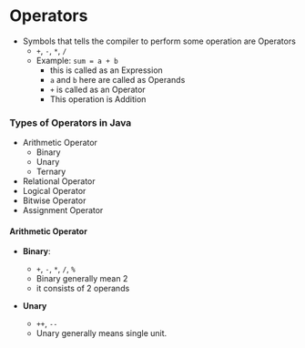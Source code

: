 # Operators

- Symbols that tells the compiler to perform some operation are Operators
    - `+`, `-`, `*`, `/` 
    - Example: `sum = a + b`
        - this is called as an Expression
        - `a` and `b` here are called as Operands
        - `+` is called as an Operator
        - This operation is Addition

### Types of Operators in Java

- Arithmetic Operator
    - Binary
    - Unary
    - Ternary
- Relational Operator
- Logical Operator
- Bitwise Operator
- Assignment Operator

#### Arithmetic Operator

- **Binary**:
    - `+`, `-`, `*`, `/`, `%`
    - Binary generally mean 2
    - it consists of 2 operands

- **Unary**
    - `++`, `--`
    - Unary generally means single unit.